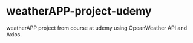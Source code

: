 # weatherAPP-project-udemy
weatherAPP project from course at udemy using OpeanWeather API and Axios.
